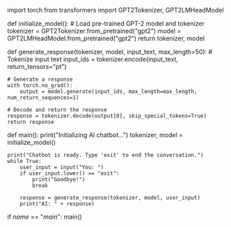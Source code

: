 import torch
from transformers import GPT2Tokenizer, GPT2LMHeadModel

def initialize_model():
    # Load pre-trained GPT-2 model and tokenizer
    tokenizer = GPT2Tokenizer.from_pretrained("gpt2")
    model = GPT2LMHeadModel.from_pretrained("gpt2")
    return tokenizer, model

def generate_response(tokenizer, model, input_text, max_length=50):
    # Tokenize input text
    input_ids = tokenizer.encode(input_text, return_tensors="pt")

    # Generate a response
    with torch.no_grad():
        output = model.generate(input_ids, max_length=max_length, num_return_sequences=1)

    # Decode and return the response
    response = tokenizer.decode(output[0], skip_special_tokens=True)
    return response

def main():
    print("Initializing AI chatbot...")
    tokenizer, model = initialize_model()

    print("Chatbot is ready. Type 'exit' to end the conversation.")
    while True:
        user_input = input("You: ")
        if user_input.lower() == "exit":
            print("Goodbye!")
            break

        response = generate_response(tokenizer, model, user_input)
        print("AI: " + response)

if _name_ == "_main_":
    main()
